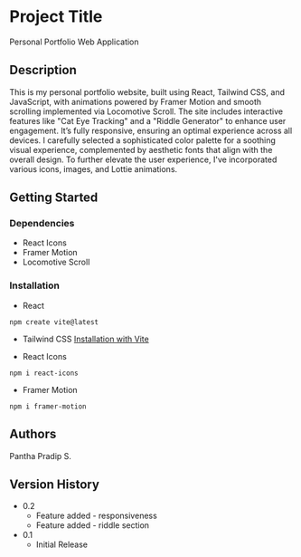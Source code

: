 # Project Title

Personal Portfolio Web Application

## Description

This is my personal portfolio website, built using React, Tailwind CSS, and JavaScript, with animations powered by Framer Motion and smooth scrolling implemented via Locomotive Scroll. The site includes interactive features like "Cat Eye Tracking" and a "Riddle Generator" to enhance user engagement. It’s fully responsive, ensuring an optimal experience across all devices. I carefully selected a sophisticated color palette for a soothing visual experience, complemented by aesthetic fonts that align with the overall design. To further elevate the user experience, I've incorporated various icons, images, and Lottie animations.

## Getting Started

### Dependencies

* React Icons
* Framer Motion
* Locomotive Scroll



### Installation

* React
```
npm create vite@latest
```

* Tailwind CSS
 [Installation with Vite](https://tailwindcss.com/docs/guides/vite)

* React Icons
```
npm i react-icons
```
* Framer Motion
```
npm i framer-motion
```


## Authors

Pantha Pradip S.

## Version History

* 0.2
    * Feature added - responsiveness
    * Feature added - riddle section
* 0.1
    * Initial Release
